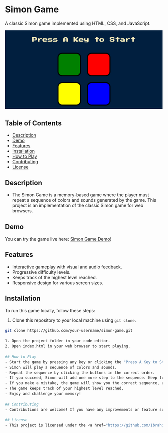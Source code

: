 # Simon Game

A classic Simon game implemented using HTML, CSS, and JavaScript.

![Simon Game](https://github.com/Ibrahim99575/Simon-Game/blob/6dfdd28be1e8f000c3e7daf6c1dc09fb7fcba49a/simon-home-page.png)

## Table of Contents

- [Description](#description)
- [Demo](#demo)
- [Features](#features)
- [Installation](#installation)
- [How to Play](#how-to-play)
- [Contributing](#contributing)
- [License](#license)

## Description

- The Simon Game is a memory-based game where the player must repeat a sequence of colors and sounds generated by the game. This project is an implementation of the classic Simon game for web browsers.

## Demo

You can try the game live here: [Simon Game Demo](https://ibrahim99575.github.io/Simon-Game/))

## Features

- Interactive gameplay with visual and audio feedback.
- Progressive difficulty levels.
- Keeps track of the highest level reached.
- Responsive design for various screen sizes.

## Installation

To run this game locally, follow these steps:

1. Clone this repository to your local machine using `git clone`.

```bash
git clone https://github.com/your-username/simon-game.git

1. Open the project folder in your code editor.
2. Open index.html in your web browser to start playing.

## How to Play
- Start the game by pressing any key or clicking the "Press A Key to Start" button.
- Simon will play a sequence of colors and sounds.
- Repeat the sequence by clicking the buttons in the correct order.
- If you succeed, Simon will add one more step to the sequence. Keep following the sequence to increase your score.
- If you make a mistake, the game will show you the correct sequence, and you can start over.
- The game keeps track of your highest level reached.
- Enjoy and challenge your memory!

## Contributing
- Contributions are welcome! If you have any improvements or feature suggestions, feel free to create issues or submit pull requests.

## License
- This project is licensed under the <a href="https://github.com/Ibrahim99575/web-drum-play/blob/fd574d3b7ff978c83c95bece92f8c7ba4486b120/LICENSE/">MIT License</a>.

